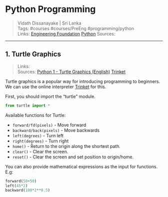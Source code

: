 # Python Programming

> Vidath Dissanayake | Sri Lanka  
> Tags: #courses #courses/PreEng #programming/python  
> Links: [Engineering Foundation](Engineering%20Foundation.md) [Python](../../programming/python/Python.md)
> Sources:  

---

## 1. Turtle Graphics

> Links:  
> Sources: [Python 1 - Turtle Graphics (English)](https://www.youtube.com/watch?v=Hu6ERdNJpOA) [Trinket](https://trinket.io/turtle)

Turtle graphics is a popular way for introducing programming to beginners.
We can use the online interpreter [Trinket](https://trinket.io/turtle) for this.

First, you should import the “turtle” module.
```python
from turtle import *
```

Available functions for Turtle:
- `forward/fd(pixels)` - Move forward
- `backward/back(pixels)` - Move backwards
- `left(degrees)` - Turn left
- `right(degrees)` - Turn right
- `home()` - Return to the origin along the shortest path.
- `clear()` - Clear the screen.
- `reset()` - Clear the screen and set position to origin/home.

You can also provide mathematical expressions as the input for functions.
E.g:
```python
forward(50+50)
left(45*2)
backward(100*2**0.5)
```

